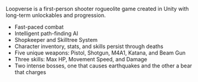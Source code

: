 Loopverse is a first-person shooter rogueolite game created in Unity with long-term unlockables and progression.
<ul>
	<li>Fast-paced combat</li>
	<li>Intelligent path-finding AI</li>
	<li>Shopkeeper and Skilltree System</li>
	<li>Character inventory, stats, and skills persist through deaths</li>
	<li>Five unique weapons: Pistol, Shotgun, M4A1, Katana, and Beam Gun</li>
	<li>Three skills: Max HP, Movement Speed, and Damage</li>
	<li>Two intense bosses, one that causes earthquakes and the other a bear that charges</li>
</ul>